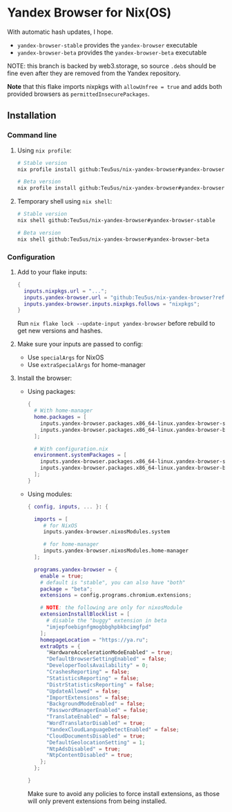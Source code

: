 # Yandex Browser for Nix(OS)

With automatic hash updates, I hope.

* `yandex-browser-stable` provides the `yandex-browser` executable
* `yandex-browser-beta` provides the `yandex-browser-beta` executable

NOTE: this branch is backed by web3.storage, so source `.deb`s should be fine even after they are removed from the Yandex repository.

**Note** that this flake imports nixpkgs with `allowUnfree = true` and adds both provided browsers as `permittedInsecurePackages`.

## Installation

### Command line

1. Using `nix profile`:

   ``` sh
   # Stable version
   nix profile install github:Teu5us/nix-yandex-browser#yandex-browser-stable

   # Beta version
   nix profile install github:Teu5us/nix-yandex-browser#yandex-browser-beta
   ```

2. Temporary shell using `nix shell`:

   ``` sh
   # Stable version
   nix shell github:Teu5us/nix-yandex-browser#yandex-browser-stable

   # Beta version
   nix shell github:Teu5us/nix-yandex-browser#yandex-browser-beta
   ```

### Configuration

1. Add to your flake inputs:

   ``` nix
   {
     inputs.nixpkgs.url = "...";
     inputs.yandex-browser.url = "github:Teu5us/nix-yandex-browser?ref=web3";
     inputs.yandex-browser.inputs.nixpkgs.follows = "nixpkgs";
   }
   ```

   Run `nix flake lock --update-input yandex-browser` before rebuild to get new
   versions and hashes.

2. Make sure your inputs are passed to config:

   * Use `specialArgs` for NixOS
   * Use `extraSpecialArgs` for home-manager

3. Install the browser:

    * Using packages:

      ```nix
      {
        # With home-manager
        home.packages = [
          inputs.yandex-browser.packages.x86_64-linux.yandex-browser-stable
          inputs.yandex-browser.packages.x86_64-linux.yandex-browser-beta
        ];

        # With configuration.nix
        environment.systemPackages = [
          inputs.yandex-browser.packages.x86_64-linux.yandex-browser-stable
          inputs.yandex-browser.packages.x86_64-linux.yandex-browser-beta
        ];
      }
      ```

    * Using modules:

      ```nix
      { config, inputs, ... }: {

        imports = [
           # for NixOS
           inputs.yandex-browser.nixosModules.system

           # for home-manager
           inputs.yandex-browser.nixosModules.home-manager
        ];

        programs.yandex-browser = {
          enable = true;
          # default is "stable", you can also have "both"
          package = "beta";
          extensions = config.programs.chromium.extensions;

          # NOTE: the following are only for nixosModule
          extensionInstallBlocklist = [
            # disable the "buggy" extension in beta
            "imjepfoebignfgmogbbghpbkbcimgfpd"
          ];
          homepageLocation = "https://ya.ru";
          extraOpts = {
            "HardwareAccelerationModeEnabled" = true;
            "DefaultBrowserSettingEnabled" = false;
            "DeveloperToolsAvailability" = 0;
            "CrashesReporting" = false;
            "StatisticsReporting" = false;
            "DistrStatisticsReporting" = false;
            "UpdateAllowed" = false;
            "ImportExtensions" = false;
            "BackgroundModeEnabled" = false;
            "PasswordManagerEnabled" = false;
            "TranslateEnabled" = false;
            "WordTranslatorDisabled" = true;
            "YandexCloudLanguageDetectEnabled" = false;
            "CloudDocumentsDisabled" = true;
            "DefaultGeolocationSetting" = 1;
            "NtpAdsDisabled" = true;
            "NtpContentDisabled" = true;
          };
        };

      }
      ```

      Make sure to avoid any policies to force install extensions, as those will only prevent extensions from being installed.
